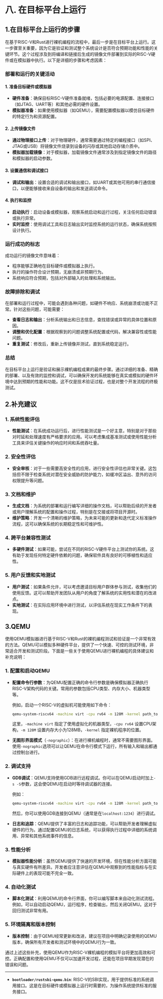 # 八. 在目标平台上运行

## 1.在目标平台上运行的步骤

在基于RISC-V和Rust进行裸机编程的流程中，最后一步是在目标平台上运行。这一步骤至关重要，因为它是验证和测试整个系统设计是否符合预期功能和性能的关键环节。这个过程涉及到将编译和链接后生成的镜像文件部署到实际的RISC-V硬件或在模拟器中执行。以下是详细的步骤和考虑因素：

### 部署和运行的关键活动

#### 1. **准备目标硬件或模拟器**
   - **硬件准备**：确保目标RISC-V硬件准备就绪，包括必要的电源配置、连接接口（如JTAG、UART等）和其他必需的硬件设置。
   - **模拟器准备**：如果使用模拟器（如QEMU），需要配置模拟器以模仿目标硬件的特定行为和资源配置。

#### 2. **上传镜像文件**
   - **通过物理接口上传**：对于物理硬件，通常需要通过特定的编程接口（如SPI、JTAG或USB）将镜像文件烧录到设备的闪存或其他启动存储介质中。
   - **模拟器加载镜像**：对于模拟器，加载镜像文件通常涉及到指定镜像文件的路径和模拟器的启动参数。

#### 3. **设置通信和调试接口**
   - **调试和输出**：设置合适的调试和输出接口，如UART或其他可用的串行通信接口，以便能够接收来自设备的输出和发送调试命令。

#### 4. **执行和监控**
   - **启动执行**：启动设备或模拟器，观察系统启动和运行过程，关注任何启动错误或执行异常。
   - **实时监控**：使用调试工具和日志输出实时监控系统的运行状态，确保系统按照设计执行。

### 运行成功的标志
成功运行的镜像文件意味着：
   - 程序能够正确地在目标硬件或模拟器上执行。
   - 执行的操作符合设计预期，无崩溃或非预期行为。
   - 系统响应符合预期，包括对外部输入的处理和系统输出。

### 故障排除和调试
在部署和运行过程中，可能会遇到各种问题，如硬件不响应、系统崩溃或功能不正常。针对这些问题，可能需要：
   - **查看日志和输出**：分析系统输出和日志信息，查找错误或异常的具体位置和原因。
   - **调整和优化配置**：根据观察到的问题调整系统配置或代码，解决兼容性或性能问题。
   - **重复测试**：修改后，重新上传镜像并测试，直到系统稳定运行。

### 总结
在目标平台上运行是验证和展示裸机编程成果的最终步骤。通过详细的准备、精确的部署、以及有效的监控和调试，可以确保开发的系统能够在真实或模拟的硬件环境中达到预期的性能和功能。这不仅是技术验证过程，也是对整个开发流程的终极测试。

## 2.补充建议

### 1. **系统性能评估**
   - **性能测试**：在系统成功运行后，进行性能测试是一个好主意，特别是对于那些对时延和处理速度有严格要求的应用。可以考虑集成基准测试或使用性能分析工具来评估关键操作的响应时间和系统吞吐量。

### 2. **安全性评估**
   - **安全审核**：对于一些需要高安全性的应用，进行安全性评估也非常关键。这包括但不限于检查系统对潜在安全威胁的防护能力，如缓冲区溢出、意外的访问权限提升等问题。

### 3. **文档和维护**
   - **生成文档**：为系统的部署和运行编写详细的操作文档，可以帮助后续的开发者或用户理解系统的配置和操作过程，特别是在交接或将项目开源时。
   - **维护策略**：开发一个清晰的维护策略，为未来可能的更新和迭代定义标准操作流程，这可以确保系统的长期稳定性和可维护性。

### 4. **跨平台兼容性测试**
   - **多硬件测试**：如果可能，尝试在不同的RISC-V硬件平台上测试你的系统。这有助于发现任何特定硬件依赖的问题，确保软件具有良好的可移植性和适应性。

### 5. **用户反馈和实地测试**
   - **用户测试**：如果条件允许，可以考虑邀请目标用户群体参与测试，收集他们的使用反馈。这可以帮助开发团队从用户的角度了解系统的实用性和潜在的改进点。
   - **实地测试**：在实际应用环境中进行测试，以评估系统在现实工作条件下的表现。

## 3.QEMU

使用QEMU模拟器进行基于RISC-V和Rust的裸机编程测试和验证是一个非常有效的方法。QEMU可以模拟多种硬件平台，提供了一个快速、可控的测试环境，非常适合开发和测试阶段。下面是一些关于使用QEMU进行裸机编程的具体建议和补充说明：

### 1. **配置和启动QEMU**

- **配置命令行参数**：为QEMU配置正确的命令行参数是确保模拟器正确执行RISC-V架构代码的关键。常用的参数包括CPU类型、内存大小、机器类型等。
  
  例如，启动一个RISC-V的虚拟机可能使用如下命令：
  ```bash
  qemu-system-riscv64 -machine virt -cpu rv64 -m 128M -kernel path_to_your_binary.elf -nographic
  ```
  这里，`-machine virt` 指定了使用虚拟化的机器类型，`-cpu rv64` 设置CPU架构，`-m 128M` 设置内存大小为128MB，`-kernel` 指定裸机程序的位置。

- **无图形界面模式**（`-nographic`）：在进行裸机编程时，通常不需要图形界面。使用`-nographic`选项可以让QEMU在命令行模式下运行，所有输入和输出都通过控制台进行。

### 2. **调试支持**

- **GDB调试**：QEMU支持使用GDB进行远程调试。你可以在QEMU启动时加上`-s -S`参数，这会使QEMU在启动时等待调试器的连接。
  
  例如：
  ```bash
  qemu-system-riscv64 -machine virt -cpu rv64 -m 128M -kernel path_to_your_binary.elf -nographic -s -S
  ```
  然后，你可以使用GDB连接到QEMU（通常是在`localhost:1234`）进行调试。

- **日志和追踪**：QEMU提供了丰富的日志和追踪功能，可以帮助开发者理解虚拟硬件的行为。通过配置QEMU的日志系统，可以获得执行过程中详细的系统调用、异常和其他系统事件的信息。

### 3. **性能分析**

- **模拟器性能分析**：虽然QEMU提供了快速的开发环境，但在性能分析方面可能与真实硬件有所差异。开发者应注意评估在QEMU中观察到的性能指标与在实际硬件上的表现可能不完全一致。

### 4. **自动化测试**

- **脚本化测试**：利用QEMU的命令行界面，你可以编写脚本来自动化测试流程。例如，可以自动启动QEMU，运行程序，检查输出，然后关闭QEMU。这对于回归测试非常有用。

### 5. **环境隔离和版本控制**

- **版本控制**：由于QEMU经常更新和改进，建议在项目中明确记录使用的QEMU版本，确保所有开发者和测试环境中的QEMU行为一致。

通过上述这些补充，使用QEMU作为RISC-V裸机编程的模拟平台将更加高效和可控。正确配置和使用QEMU不仅可以加速开发过程，还能在项目早期发现潜在的错误和问题。

---

- **`bootloader/rustsbi-qemu.bin`**: RISC-V的SBI实现，用于提供标准的系统调用接口。这是在目标硬件或模拟器上运行时需要的，为操作系统提供标准的服务接口。